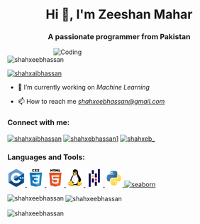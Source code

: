 <h1 align="center">Hi 👋, I'm Zeeshan Mahar</h1>
<h3 align="center">A passionate programmer from Pakistan</h3>
<img align="right" alt="Coding" width="400" src="https://img.freepik.com/premium-vector/programmer-semi-flat-color-vector-character-student-figure-sitting-person-white-man-computer-desk-coding-isolated-modern-cartoon-style-illustration-graphic-design-animation_151150-5964.jpg?w=740">

<p align="left"> <img src="https://komarev.com/ghpvc/?username=shahxeebhassan&label=Profile%20views&color=0e75b6&style=flat" alt="shahxeebhassan" /> </p>

<p align="left"> <a href="https://twitter.com/shahxaib_hassan" target="blank"><img src="https://img.shields.io/twitter/follow/shahxaibhassan?logo=twitter&style=for-the-badge" alt="shahxaibhassan" /></a> </p>

- 🌱 I’m currently working on  *Machine Learning*

- 📫 How to reach me *shahxeebhassan@gmail.com*

<h3 align="left">Connect with me:</h3>
<p align="left">
<a href="https://twitter.com/shahxaib_hassan" target="blank"><img align="center" src="https://raw.githubusercontent.com/rahuldkjain/github-profile-readme-generator/master/src/images/icons/Social/twitter.svg" alt="shahxaibhassan" height="30" width="40" /></a>
<a href="https://fb.com/shahxebhassan1" target="blank"><img align="center" src="https://raw.githubusercontent.com/rahuldkjain/github-profile-readme-generator/master/src/images/icons/Social/facebook.svg" alt="shahxebhassan1" height="30" width="40" /></a>
<a href="https://instagram.com/shahxeb_" target="blank"><img align="center" src="https://raw.githubusercontent.com/rahuldkjain/github-profile-readme-generator/master/src/images/icons/Social/instagram.svg" alt="shahxeb_" height="30" width="40" /></a>
</p>

<h3 align="left">Languages and Tools:</h3>
<p align="left"> <a href="https://www.w3schools.com/cpp/" target="_blank" rel="noreferrer"> <img src="https://raw.githubusercontent.com/devicons/devicon/master/icons/cplusplus/cplusplus-original.svg" alt="cplusplus" width="40" height="40"/> </a> <a href="https://www.w3schools.com/css/" target="_blank" rel="noreferrer"> <img src="https://raw.githubusercontent.com/devicons/devicon/master/icons/css3/css3-original-wordmark.svg" alt="css3" width="40" height="40"/> </a> <a href="https://www.w3.org/html/" target="_blank" rel="noreferrer"> <img src="https://raw.githubusercontent.com/devicons/devicon/master/icons/html5/html5-original-wordmark.svg" alt="html5" width="40" height="40"/> </a> <a href="https://www.linux.org/" target="_blank" rel="noreferrer"> <img src="https://raw.githubusercontent.com/devicons/devicon/master/icons/linux/linux-original.svg" alt="linux" width="40" height="40"/> </a> <a href="https://pandas.pydata.org/" target="_blank" rel="noreferrer"> <img src="https://raw.githubusercontent.com/devicons/devicon/2ae2a900d2f041da66e950e4d48052658d850630/icons/pandas/pandas-original.svg" alt="pandas" width="40" height="40"/> </a> <a href="https://www.python.org" target="_blank" rel="noreferrer"> <img src="https://raw.githubusercontent.com/devicons/devicon/master/icons/python/python-original.svg" alt="python" width="40" height="40"/> </a> <a href="https://seaborn.pydata.org/" target="_blank" rel="noreferrer"> <img src="https://seaborn.pydata.org/_images/logo-mark-lightbg.svg" alt="seaborn" width="40" height="40"/> </a> </p>

<p><img align="left" src="https://github-readme-stats.vercel.app/api/top-langs?username=shahxeebhassan&show_icons=true&locale=en&layout=compact" alt="shahxeebhassan" /></p>

<p>&nbsp;<img align="center" src="https://github-readme-stats.vercel.app/api?username=shahxeebhassan&show_icons=true&locale=en" alt="shahxeebhassan" /></p>

<p><img align="center" src="https://github-readme-streak-stats.herokuapp.com/?user=shahxeebhassan&" alt="shahxeebhassan" /></p>
